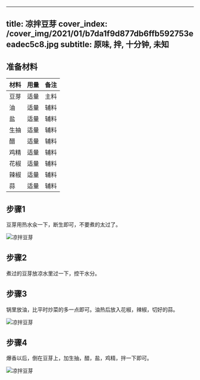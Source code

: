 
---
title: 凉拌豆芽
cover_index: /cover_img/2021/01/b7da1f9d877db6ffb592753eeadec5c8.jpg
subtitle: 原味, 拌, 十分钟, 未知
---

## 准备材料

| 材料     | 用量 | 备注|
| ------- | ----- | --- |
| 豆芽 | 适量| 主料 |
| 油 | 适量| 辅料 |
| 盐 | 适量| 辅料 |
| 生抽 | 适量| 辅料 |
| 醋 | 适量| 辅料 |
| 鸡精 | 适量| 辅料 |
| 花椒 | 适量| 辅料 |
| 辣椒 | 适量| 辅料 |
| 蒜 | 适量| 辅料 |

## 步骤1

豆芽用热水汆一下，断生即可，不要煮的太过了。

![凉拌豆芽](https://i8.meishichina.com/attachment/recipe/201001/201001192206567.JPG?x-oss-process=style/p320) 

## 步骤2

煮过的豆芽放凉水里过一下，控干水分。

## 步骤3

锅里放油，比平时炒菜的多一点即可。油热后放入花椒，辣椒，切好的蒜。

![凉拌豆芽](https://i8.meishichina.com/attachment/recipe/201001/201001192209113.JPG?x-oss-process=style/p320) 

## 步骤4

爆香以后，倒在豆芽上，加生抽，醋，盐，鸡精，拌一下即可。

![凉拌豆芽](https://i8.meishichina.com/attachment/recipe/201001/201001192210537.JPG?x-oss-process=style/p320) 

